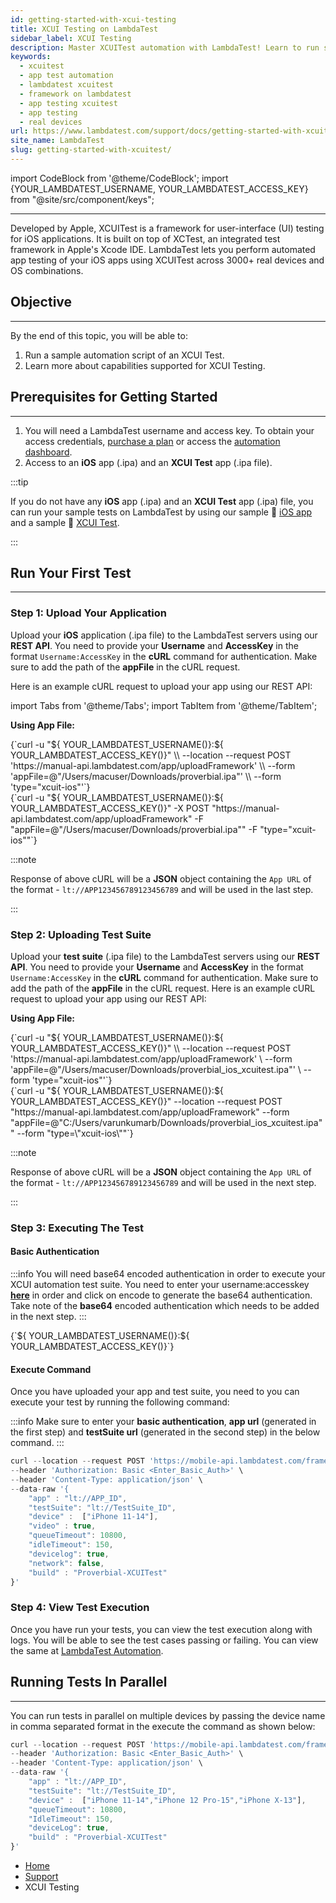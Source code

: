 ```yaml
---
id: getting-started-with-xcui-testing
title: XCUI Testing on LambdaTest
sidebar_label: XCUI Testing
description: Master XCUITest automation with LambdaTest! Learn to run scripts, utilize capabilities, and execute tests on real iOS devices effortlessly. Get started now!
keywords:
  - xcuitest
  - app test automation
  - lambdatest xcuitest
  - framework on lambdatest
  - app testing xcuitest
  - app testing
  - real devices
url: https://www.lambdatest.com/support/docs/getting-started-with-xcuitest/
site_name: LambdaTest
slug: getting-started-with-xcuitest/
---
```


import CodeBlock from '@theme/CodeBlock';
import {YOUR_LAMBDATEST_USERNAME, YOUR_LAMBDATEST_ACCESS_KEY} from "@site/src/component/keys";

<script type="application/ld+json"
      dangerouslySetInnerHTML={{ __html: JSON.stringify({
       "@context": "https://schema.org",
        "@type": "BreadcrumbList",
        "itemListElement": [{
          "@type": "ListItem",
          "position": 1,
          "name": "Home",
          "item": "https://www.lambdatest.com"
        },{
          "@type": "ListItem",
          "position": 2,
          "name": "Support",
          "item": "https://www.lambdatest.com/support/docs/"
        },{
          "@type": "ListItem",
          "position": 3,
          "name": "XCUI Testing on LambdaTest",
          "item": "https://www.lambdatest.com/support/docs/getting-started-with-xcuitest/"
        }]
      })
    }}
></script>
---

Developed by Apple, XCUITest is a framework for user-interface (UI) testing for iOS applications. It is built on top of XCTest, an integrated test framework in Apple's Xcode IDE. LambdaTest lets you perform automated app testing of your iOS apps using XCUITest across 3000+ real devices and OS combinations.

## Objective

---

By the end of this topic, you will be able to:

1. Run a sample automation script of an XCUI Test.
2. Learn more about capabilities supported for XCUI Testing.


## Prerequisites for Getting Started

---

1. You will need a LambdaTest username and access key. To obtain your access credentials, [purchase a plan](https://billing.lambdatest.com/billing/plans) or access the [automation dashboard](https://appautomation.lambdatest.com/).
2. Access to an **iOS** app (.ipa) and an **XCUI Test** app (.ipa file).

:::tip

If you do not have any **iOS** app (.ipa) and an **XCUI Test** app (.ipa) file, you can run your sample tests on LambdaTest by using our sample :link: [iOS app](https://prod-mobile-artefacts.lambdatest.com/assets/docs/proverbial_ios.ipa) and a sample :link: [XCUI Test](https://prod-mobile-artefacts.lambdatest.com/assets/docs/proverbial_ios_xcuitest.ipa).

:::

## Run Your First Test

---

### Step 1: Upload Your Application

Upload your **iOS** application (.ipa file) to the LambdaTest servers using our **REST API**. You need to provide your **Username** and **AccessKey** in the format ```Username:AccessKey``` in the **cURL** command for authentication. Make sure to add the path of the **appFile** in the cURL request.

Here is an example cURL request to upload your app using our REST API:

import Tabs from '@theme/Tabs';
import TabItem from '@theme/TabItem';

**Using App File:**

<Tabs className="docs__val">

<TabItem value="bash" label="Linux / MacOS" default>

  <div className="lambdatest__codeblock">
    <CodeBlock className="language-bash">
  {`curl -u "${ YOUR_LAMBDATEST_USERNAME()}:${ YOUR_LAMBDATEST_ACCESS_KEY()}" \\
--location --request POST 'https://manual-api.lambdatest.com/app/uploadFramework' \\
--form 'appFile=@"/Users/macuser/Downloads/proverbial.ipa"' \\
--form 'type="xcuit-ios"'`}
  </CodeBlock>
</div>

</TabItem>

<TabItem value="powershell" label="Windows" default>

  <div className="lambdatest__codeblock">
    <CodeBlock className="language-powershell">
{`curl -u "${ YOUR_LAMBDATEST_USERNAME()}:${ YOUR_LAMBDATEST_ACCESS_KEY()}" -X POST "https://manual-api.lambdatest.com/app/uploadFramework" -F "appFile=@"/Users/macuser/Downloads/proverbial.ipa"" -F "type="xcuit-ios""`}
  </CodeBlock>
</div>

</TabItem>
</Tabs>

:::note

Response of above cURL will be a **JSON** object containing the `App URL` of the format - ``lt://APP123456789123456789`` and will be used in the last step.

:::

### Step 2: Uploading Test Suite

Upload your **test suite** (.ipa file) to the LambdaTest servers using our **REST API**. You need to provide your **Username** and **AccessKey** in the format `Username:AccessKey` in the **cURL** command for authentication. Make sure to add the path of the **appFile** in the cURL request. Here is an example cURL request to upload your app using our REST API:

**Using App File:**

<Tabs className="docs__val">

<TabItem value="bash" label="Linux / MacOS" default>

  <div className="lambdatest__codeblock">
    <CodeBlock className="language-bash">
  {`curl -u "${ YOUR_LAMBDATEST_USERNAME()}:${ YOUR_LAMBDATEST_ACCESS_KEY()}" \\
--location --request POST 'https://manual-api.lambdatest.com/app/uploadFramework' \
--form 'appFile=@"/Users/macuser/Downloads/proverbial_ios_xcuitest.ipa"' \
--form 'type="xcuit-ios"'`}
  </CodeBlock>
</div>

</TabItem>

<TabItem value="powershell" label="Windows" default>

  <div className="lambdatest__codeblock">
    <CodeBlock className="language-powershell">
{`curl -u "${ YOUR_LAMBDATEST_USERNAME()}:${ YOUR_LAMBDATEST_ACCESS_KEY()}" --location --request POST "https://manual-api.lambdatest.com/app/uploadFramework" --form "appFile=@"C:/Users/varunkumarb/Downloads/proverbial_ios_xcuitest.ipa"" --form "type=\"xcuit-ios\""`}
  </CodeBlock>
</div>

</TabItem>
</Tabs>

:::note

Response of above cURL will be a **JSON** object containing the `App URL` of the format - ``lt://APP123456789123456789`` and will be used in the next step.

:::

### Step 3: Executing The Test

#### Basic Authentication

:::info 
You will need base64 encoded authentication in order to execute your XCUI automation test suite. You need to enter your username:accesskey **[here](https://mixedanalytics.com/knowledge-base/api-connector-encode-credentials-to-base-64/)** in order and click on encode to generate the base64 authentication. Take note of the **base64** encoded authentication which needs to be added in the next step.
:::

<div className="lambdatest__codeblock">
    <CodeBlock className="language-powershell">
{`${ YOUR_LAMBDATEST_USERNAME()}:${ YOUR_LAMBDATEST_ACCESS_KEY()}`}
  </CodeBlock>
</div>

#### Execute Command

Once you have uploaded your app and test suite, you need to you can execute your test by running the following command:

:::info 
Make sure to enter your **basic authentication**, **app url** (generated in the first step) and **testSuite url** (generated in the second step) in the below command.
:::


```js
curl --location --request POST 'https://mobile-api.lambdatest.com/framework/v1/xcui/build' \
--header 'Authorization: Basic <Enter_Basic_Auth>' \
--header 'Content-Type: application/json' \
--data-raw '{
    "app" : "lt://APP_ID",
    "testSuite": "lt://TestSuite_ID",
    "device" :  ["iPhone 11-14"],
    "video" : true,
    "queueTimeout": 10800,
    "idleTimeout": 150,
    "devicelog": true,
    "network": false,
    "build" : "Proverbial-XCUITest"
}'
```

### Step 4: View Test Execution

Once you have run your tests, you can view the test execution along with logs. You will be able to see the test cases passing or failing. You can view the same at [LambdaTest Automation](https://accounts.lambdatest.com/login).

## Running Tests In Parallel
***

You can run tests in parallel on multiple devices by passing the device name in comma separated format in the execute the command as shown below:

```js
curl --location --request POST 'https://mobile-api.lambdatest.com/framework/v1/xcui/build' \
--header 'Authorization: Basic <Enter_Basic_Auth>' \
--header 'Content-Type: application/json' \
--data-raw '{
    "app" : "lt://APP_ID",
    "testSuite": "lt://TestSuite_ID",
    "device" :  ["iPhone 11-14","iPhone 12 Pro-15","iPhone X-13"],
    "queueTimeout": 10800,
    "IdleTimeout": 150,
    "deviceLog": true,
    "build" : "Proverbial-XCUITest"
}'
```

<nav aria-label="breadcrumbs">
  <ul className="breadcrumbs">
    <li className="breadcrumbs__item">
      <a className="breadcrumbs__link" target="_self" href="https://www.lambdatest.com">
        Home
      </a>
    </li>
    <li className="breadcrumbs__item">
      <a className="breadcrumbs__link" target="_self" href="https://www.lambdatest.com/support/docs/">
        Support
      </a>
    </li>
    <li className="breadcrumbs__item breadcrumbs__item--active">
      <span className="breadcrumbs__link">
      XCUI Testing
      </span>
    </li>
  </ul>
</nav>

